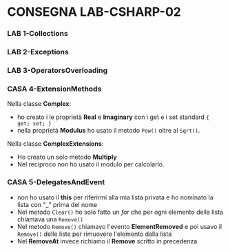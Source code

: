 # CONSEGNA LAB-CSHARP-02

### LAB 1-Collections

### LAB 2-Exceptions

### LAB 3-OperatorsOverloading

### CASA 4-ExtensionMethods

Nella classe **Complex**:

- ho creato i le proprietà **Real** e **Imaginary** con i get e i set standard `{ get; set; }`
- nella proprietà **Modulus** ho usato il metodo `Pow()` oltre al `Sqrt()`.

Nella classe **ComplexExtensions**:

- Ho creato un solo metodo **Multiply**
- Nel reciproco non ho usato il modulo per calcolarlo.

### CASA 5-DelegatesAndEvent

- non ho usato il **this** per riferirmi alla mia lista privata e ho nominato la lista con "\_" prima del nome
- Nel metodo `Clear()` ho solo fatto un _for_ che per ogni elemento della lista chiamava una `Remove()`
- Nel metodo `Remove()` chiamavo l'evento **ElementRemoved** e poi usavo il `Remove()` delle liste per rimuovere l'elemento dalla lista
- Nel **RemoveAt** invece richiamo il **Remove** scritto in precedenza
